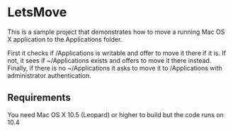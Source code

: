 LetsMove
========

This is a sample project that demonstrates how to move a running Mac OS X application to the Applications folder.

First it checks if /Applications is writable and offer to move it there if it is. If not, it sees if ~/Applications
exists and offers to move it there instead. Finally, if there is no ~/Applications it asks to move it to /Applications
with administrator authentication.

Requirements
------------
You need Mac OS X 10.5 (Leopard) or higher to build but the code runs on 10.4
